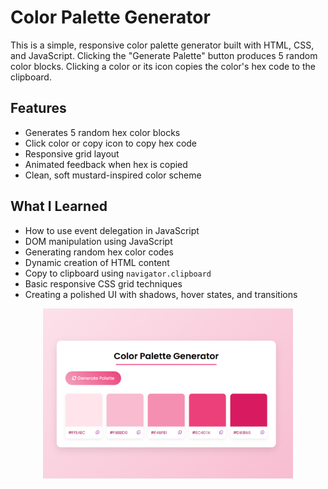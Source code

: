 # Color Palette Generator

This is a simple, responsive color palette generator built with HTML, CSS, and JavaScript. Clicking the "Generate Palette" button produces 5 random color blocks. Clicking a color or its icon copies the color's hex code to the clipboard.

## Features
- Generates 5 random hex color blocks
- Click color or copy icon to copy hex code
- Responsive grid layout
- Animated feedback when hex is copied
- Clean, soft mustard-inspired color scheme

## What I Learned
- How to use event delegation in JavaScript
- DOM manipulation using JavaScript
- Generating random hex color codes
- Dynamic creation of HTML content
- Copy to clipboard using `navigator.clipboard`
- Basic responsive CSS grid techniques
- Creating a polished UI with shadows, hover states, and transitions

<div align="center">
  <img src="https://github.com/lorraine-mwoyounotsva/mini-project-color-palette-generator/blob/main/color-palette-generator.png?raw=true" alt="Color Palette Generator Preview" width="400"/> 
</div>
